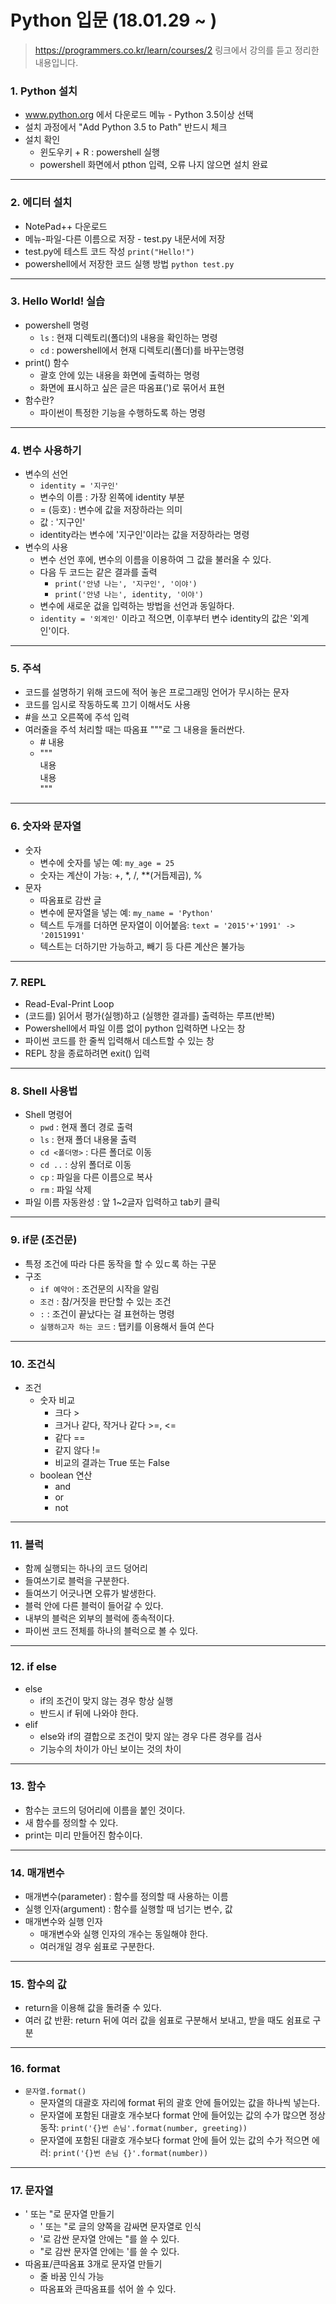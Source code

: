 # Python 입문 (18.01.29 ~ )

> https://programmers.co.kr/learn/courses/2  링크에서 강의를 듣고 정리한 내용입니다.

### 1. Python 설치
- www.python.org 에서 다운로드 메뉴 - Python 3.5이상 선택
- 설치 과정에서 "Add Python 3.5 to Path" 반드시 체크
- 설치 확인
	- 윈도우키 + R : powershell 실행
	- powershell 화면에서 pthon 입력, 오류 나지 않으면 설치 완료
---

### 2. 에디터 설치
- NotePad++ 다운로드
- 메뉴-파일-다른 이름으로 저장 - test.py 내문서에 저장
- test.py에 테스트 코드 작성 `print("Hello!")`
- powershell에서 저장한 코드 실행 방법 `python test.py`
---

### 3. Hello World! 실습
- powershell 명령
	- `ls` : 현재 디렉토리(폴더)의 내용을 확인하는 명령
	- `cd` : powershell에서 현재 디렉토리(폴더)를 바꾸는명령
- print() 함수
	- 괄호 안에 있는 내용을 화면에 출력하는 명령
	- 화면에 표시하고 싶은 글은 따옴표(')로 묶어서 표현
- 함수란?
	- 파이썬이 특정한 기능을 수행하도록 하는 명령
---

### 4. 변수 사용하기
- 변수의 선언
	- `identity = '지구인'`
	- 변수의 이름 : 가장 왼쪽에 identity 부분
	- = (등호) : 변수에 값을 저장하라는 의미
	- 값 : '지구인'
	- identity라는 변수에 '지구인'이라는 값을 저장하라는 명령
- 변수의 사용
	- 변수 선언 후에, 변수의 이름을 이용하여 그 값을 불러올 수 있다.
	- 다음 두 코드는 같은 결과를 출력
		- `print('안녕 나는', '지구인', '이야')`
		- `print('안녕 나는', identity, '이야')`
	- 변수에 새로운 겂을 입력하는 방법을 선언과 동일하다.
	- `identity = '외계인'` 이라고 적으면, 이후부터 변수 identity의 값은 '외계인'이다.
---

### 5. 주석
- 코드를 설명하기 위해 코드에 적어 놓은 프로그래밍 언어가 무시하는 문자
- 코드를 임시로 작동하도록 끄기 이해서도 사용
- #을 쓰고 오른쪽에 주석 입력
- 여러줄을 주석 처리할 때는 따옴표 """로 그 내용을 둘러싼다.
	- \# 내용
	- """   
	  내용  
	  내용  
	  """
---

### 6. 숫자와 문자열
- 숫자
	- 변수에 숫자를 넣는 예: `my_age = 25`
	- 숫자는 계산이 가능: +, \*, /, \*\*(거듭제곱), %
- 문자
	- 따옴표로 감싼 글
	- 변수에 문자열을 넣는 예: `my_name = 'Python'`
	- 텍스트 두개를 더하면 문자열이 이어붙음: `text = '2015'+'1991' -> '20151991'`
	- 텍스트는 더하기만 가능하고, 빼기 등 다른 계산은 불가능
---

### 7. REPL
- Read-Eval-Print Loop
- (코드를) 읽어서 평가(실행)하고 (실행한 결과를) 출력하는 루프(반복)
- Powershell에서 파일 이름 없이 python 입력하면 나오는 창
- 파이썬 코드를 한 줄씩 입력해서 데스트할 수 있는 창
- REPL 창을 종료하려면 exit() 입력
---

### 8. Shell 사용법
- Shell 명령어
	- `pwd` : 현재 폴더 경로 출력
	- `ls` : 현재 폴더 내용물 출력
	- `cd <폴더명>` : 다른 폴더로 이동
	- `cd ..` : 상위 폴더로 이동
	- `cp` : 파일을 다른 이름으로 복사
	- `rm` : 파일 삭제
- 파일 이름 자동완성 : 앞 1~2글자 입력하고 tab키 클릭
---

### 9. if문 (조건문)
- 특정 조건에 따라 다른 동작을 할 수 있ㄷ록 하는 구문
- 구조
	- `if 예약어` : 조건문의 시작을 알림
	- `조건` : 참/거짓을 판단할 수 있는 조건
	- `:` : 조건이 끝났다는 걸 표현하는 명령
	- `실행하고자 하는 코드` : 탭키를 이용해서 들여 쓴다
---

### 10. 조건식
- 조건
	- 숫자 비교
		- 크다 >
		- 크거나 같다, 작거나 같다 >=, <=
		- 같다 ==
		- 같지 않다 !=
		- 비교의 결과는 True 또는 False
	- boolean 연산
		- and
		- or
		- not
---

### 11. 블럭
- 함께 실행되는 하나의 코드 덩어리
- 들여쓰기로 블럭을 구분한다.
- 들여쓰기 어긋나면 오류가  발생한다.
- 블럭 안에 다른 블럭이 들어갈 수 있다.
- 내부의 블럭은 외부의 블럭에 종속적이다.
- 파이썬 코드 전체를 하나의 블럭으로 볼 수 있다.
---

### 12. if else
- else
	- if의 조건이 맞지 않는 경우 항상 실행
	- 반드시 if 뒤에 나와야 한다.
- elif
	- else와 if의 결합으로 조건이 맞지 않는 경우 다른 경우를 검사
	- 기능수의 차이가 아닌 보이는 것의 차이
---

### 13. 함수
- 함수는 코드의 덩어리에 이름을 붙인 것이다.
- 새 함수를 정의할 수 있다.
- print는 미리 만들어진 함수이다.
---

### 14. 매개변수
- 매개변수(parameter) : 함수를 정의할 때 사용하는 이름
- 실행 인자(argument) : 함수를 실행할 때 넘기는 변수, 값
- 매개변수와 실행 인자
	- 매개변수와 실행 인자의 개수는 동일해야 한다.
	- 여러개일 경우 쉼표로 구분한다.
---

### 15. 함수의 값
- return을 이용해 값을 돌려줄 수 있다.
- 여러 값 반환: return 뒤에 여러 값을 쉼표로 구분해서 보내고, 받을 때도 쉼표로 구분
---

### 16. format
- `문자열.format()`
	- 문자열의 대괄호 자리에 format 뒤의 괄호 안에 들어있는 값을 하나씩 넣는다.
	- 문자열에 포함된 대괄호 개수보다 format 안에 들어있는 값의 수가 많으면 정상 동작: `print('{}번 손님'.format(number, greeting))`
	- 문자열에 포함된 대괄호 개수보다 format 안에 들어 있는 값의 수가 적으면 에러: `print('{}번 손님 {}'.format(number))`
---

### 17. 문자열
- ' 또는 "로 문자열 만들기
	- ' 또는 "로 글의 양쪽을 감싸면 문자열로 인식
	- '로 감싼 문자열 안에는 "를 쓸 수 있다.
	- "로 감싼 문자열 안에는 '를 쓸 수 있다.
- 따옴표/큰따옴표 3개로 문자열 만들기
	- 줄 바꿈 인식 가능
	- 따옴표와 큰따옴표를 섞어 쓸 수 있다.


 
